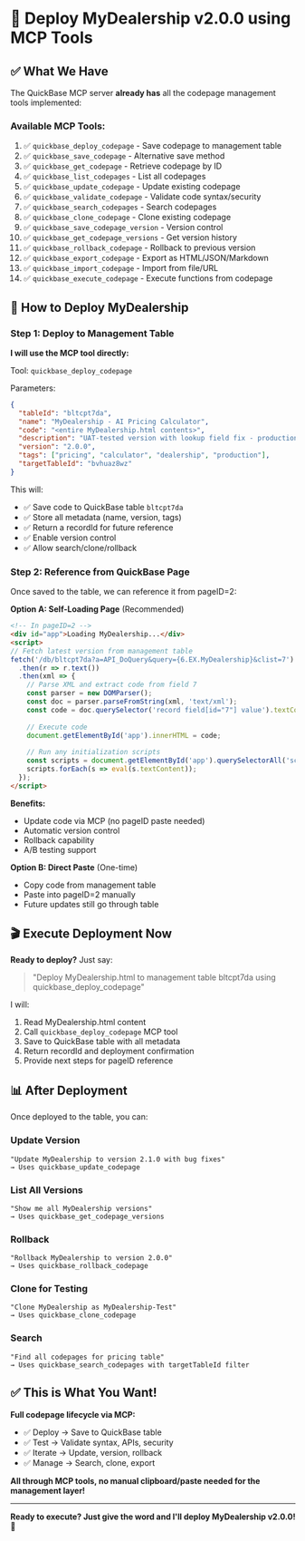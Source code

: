 # 🎯 Deploy MyDealership v2.0.0 using MCP Tools

## ✅ What We Have

The QuickBase MCP server **already has** all the codepage management tools implemented:

### Available MCP Tools:
1. ✅ `quickbase_deploy_codepage` - Save codepage to management table
2. ✅ `quickbase_save_codepage` - Alternative save method
3. ✅ `quickbase_get_codepage` - Retrieve codepage by ID
4. ✅ `quickbase_list_codepages` - List all codepages
5. ✅ `quickbase_update_codepage` - Update existing codepage
6. ✅ `quickbase_validate_codepage` - Validate code syntax/security
7. ✅ `quickbase_search_codepages` - Search codepages
8. ✅ `quickbase_clone_codepage` - Clone existing codepage
9. ✅ `quickbase_save_codepage_version` - Version control
10. ✅ `quickbase_get_codepage_versions` - Get version history
11. ✅ `quickbase_rollback_codepage` - Rollback to previous version
12. ✅ `quickbase_export_codepage` - Export as HTML/JSON/Markdown
13. ✅ `quickbase_import_codepage` - Import from file/URL
14. ✅ `quickbase_execute_codepage` - Execute functions from codepage

## 🚀 How to Deploy MyDealership

### Step 1: Deploy to Management Table

**I will use the MCP tool directly:**

Tool: `quickbase_deploy_codepage`

Parameters:
```json
{
  "tableId": "bltcpt7da",
  "name": "MyDealership - AI Pricing Calculator",
  "code": "<entire MyDealership.html contents>",
  "description": "UAT-tested version with lookup field fix - production ready",
  "version": "2.0.0",
  "tags": ["pricing", "calculator", "dealership", "production"],
  "targetTableId": "bvhuaz8wz"
}
```

This will:
- ✅ Save code to QuickBase table `bltcpt7da`
- ✅ Store all metadata (name, version, tags)
- ✅ Return a recordId for future reference
- ✅ Enable version control
- ✅ Allow search/clone/rollback

### Step 2: Reference from QuickBase Page

Once saved to the table, we can reference it from pageID=2:

**Option A: Self-Loading Page** (Recommended)
```html
<!-- In pageID=2 -->
<div id="app">Loading MyDealership...</div>
<script>
// Fetch latest version from management table
fetch('/db/bltcpt7da?a=API_DoQuery&query={6.EX.MyDealership}&clist=7')
  .then(r => r.text())
  .then(xml => {
    // Parse XML and extract code from field 7
    const parser = new DOMParser();
    const doc = parser.parseFromString(xml, 'text/xml');
    const code = doc.querySelector('record field[id="7"] value').textContent;
    
    // Execute code
    document.getElementById('app').innerHTML = code;
    
    // Run any initialization scripts
    const scripts = document.getElementById('app').querySelectorAll('script');
    scripts.forEach(s => eval(s.textContent));
  });
</script>
```

**Benefits:**
- Update code via MCP (no pageID paste needed)
- Automatic version control
- Rollback capability
- A/B testing support

**Option B: Direct Paste** (One-time)
- Copy code from management table
- Paste into pageID=2 manually
- Future updates still go through table

## 🎬 Execute Deployment Now

**Ready to deploy?** Just say:

> "Deploy MyDealership.html to management table bltcpt7da using quickbase_deploy_codepage"

I will:
1. Read MyDealership.html content
2. Call `quickbase_deploy_codepage` MCP tool
3. Save to QuickBase table with all metadata
4. Return recordId and deployment confirmation
5. Provide next steps for pageID reference

## 📊 After Deployment

Once deployed to the table, you can:

### Update Version
```
"Update MyDealership to version 2.1.0 with bug fixes"
→ Uses quickbase_update_codepage
```

### List All Versions
```
"Show me all MyDealership versions"
→ Uses quickbase_get_codepage_versions
```

### Rollback
```
"Rollback MyDealership to version 2.0.0"
→ Uses quickbase_rollback_codepage
```

### Clone for Testing
```
"Clone MyDealership as MyDealership-Test"
→ Uses quickbase_clone_codepage
```

### Search
```
"Find all codepages for pricing table"
→ Uses quickbase_search_codepages with targetTableId filter
```

## ✅ This is What You Want!

**Full codepage lifecycle via MCP:**
- ✅ Deploy → Save to QuickBase table
- ✅ Test → Validate syntax, APIs, security
- ✅ Iterate → Update, version, rollback
- ✅ Manage → Search, clone, export

**All through MCP tools, no manual clipboard/paste needed for the management layer!**

---

**Ready to execute? Just give the word and I'll deploy MyDealership v2.0.0!** 🚀
